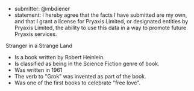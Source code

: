 * submitter: @mbdiener
* statement: I hereby agree that the facts I have submitted are my own, and that I grant a license for Pryaxis Limited, or designated entities by Pryaxis Limited, the ability to use this data in a way to promote future Pryaxis services.

Stranger in a Strange Land
  * Is a book written by Robert Heinlein.
  * Is classified as being in the Science Fiction genre of book.
  * Was written in 1961
  * The verb to "Grok" was invented as part of the book.
  * Was one of the first books to celebrate "free love".

